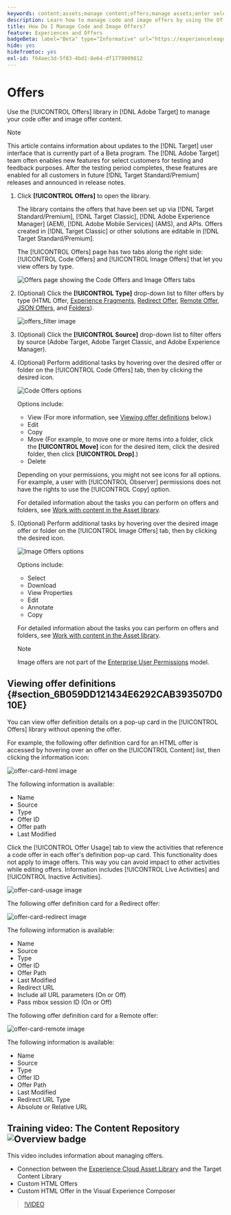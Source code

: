 ```yaml
---
keywords: content;assets;manage content;offers;manage assets;enter selection mode;selection mode
description: Learn how to manage code and image offers by using the Offers library.
title: How Do I Manage Code and Image Offers?
feature: Experiences and Offers
badgeBeta: label="Beta" type="Informative" url="https://experienceleague.adobe.com/docs/target/using/introduction/intro.html#beta newtab=true" tooltip="What are Beta features in [!DNL Adobe Target]."
hide: yes
hidefromtoc: yes
exl-id: f64aec3d-5f83-4bd1-8e64-df1779809812
---
```

# Offers

Use the [!UICONTROL Offers] library in [!DNL Adobe Target] to manage your code offer and image offer content.

>[!NOTE]
>
>This article contains information about updates to the [!DNL Target] user interface that is currently part of a Beta program. The [!DNL Adobe Target] team often enables new features for select customers for testing and feedback purposes. After the testing period completes, these features are enabled for all customers in future [!DNL Target Standard/Premium] releases and announced in release notes.

1. Click **[!UICONTROL Offers]** to open the library.

   The library contains the offers that have been set up via [!DNL Target Standard/Premium], [!DNL Target Classic], [!DNL Adobe Experience Manager] (AEM), [!DNL Adobe Mobile Services] (AMS), and APIs. Offers created in [!DNL Target Classic] or other solutions are editable in [!DNL Target Standard/Premium].

   The [!UICONTROL Offers] page has two tabs along the right side: [!UICONTROL Code Offers] and [!UICONTROL Image Offers] that let you view offers by type.

   ![Offers page showing the Code Offers and Image Offers tabs](/help/main/c-experiences/c-manage-content/assets/offers-page.png)

1. (Optional) Click the **[!UICONTROL Type]** drop-down list to filter offers by type (HTML Offer, [Experience Fragments](/help/main/c-experiences/c-manage-content/aem-experience-fragments.md), [Redirect Offer](/help/main/c-experiences/c-manage-content/offer-redirect.md), [Remote Offer](/help/main/c-experiences/c-manage-content/about-remote-offers.md), [JSON Offers](/help/main/c-experiences/c-manage-content/create-json-offer.md), and [Folders](/help/main/c-experiences/c-manage-content/create-content-folder.md)).

   ![offers_filter image](assets/offers_filter.png)

1. (Optional) Click the **[!UICONTROL Source]** drop-down list to filter offers by source (Adobe Target, Adobe Target Classic, and Adobe Experience Manager).

1. (Optional) Perform additional tasks by hovering over the desired offer or folder on the [!UICONTROL Code Offers] tab, then by clicking the desired icon.

   ![Code Offers options](assets/offer-picker-large.png)

   Options include:

   * View (For more information, see [Viewing offer definitions](#section_6B059DD121434E6292CAB393507D010E) below.)
   * Edit
   * Copy
   * Move (For example, to move one or more items into a folder, click the **[!UICONTROL Move]** icon for the desired item, click the desired folder, then click **[!UICONTROL Drop]**.)
   * Delete

   Depending on your permissions, you might not see icons for all options. For example, a user with [!UICONTROL Observer] permissions does not have the rights to use the [!UICONTROL Copy] option.

   For detailed information about the tasks you can perform on offers and folders, see [Work with content in the Asset library](/help/main/c-experiences/c-manage-content/assets-working.md).

1. (Optional) Perform additional tasks by hovering over the desired image offer or folder on the [!UICONTROL Image Offers] tab, then by clicking the desired icon.

   ![Image Offers options](/help/main/c-experiences/c-manage-content/assets/image-offers-icons.png)

   Options include:

   * Select
   * Download
   * View Properties
   * Edit
   * Annotate
   * Copy

   For detailed information about the tasks you can perform on offers and folders, see [Work with content in the Asset library](/help/main/c-experiences/c-manage-content/assets-working.md).

   >[!NOTE]
   >
   >Image offers are not part of the [Enterprise User Permissions](/help/main/administrating-target/c-user-management/property-channel/property-channel.md) model.


## Viewing offer definitions {#section_6B059DD121434E6292CAB393507D010E}

You can view offer definition details on a pop-up card in the [!UICONTROL Offers] library without opening the offer.

For example, the following offer definition card for an HTML offer is accessed by hovering over an offer on the [!UICONTROL Content] list, then clicking the information icon:

![offer-card-html image](assets/offer-card-html.png)

The following information is available:

* Name 
* Source 
* Type 
* Offer ID 
* Offer path 
* Last Modified

Click the [!UICONTROL Offer Usage] tab to view the activities that reference a code offer in each offer's definition pop-up card. This functionality does not apply to image offers. This way you can avoid impact to other activities while editing offers. Information includes [!UICONTROL Live Activities] and [!UICONTROL Inactive Activities].

![offer-card-usage image](assets/offer-card-usage.png)

The following offer definition card for a Redirect offer:

![offer-card-redirect image](assets/offer-card-redirect.png)

The following information is available:

* Name 
* Source 
* Type 
* Offer ID 
* Offer Path 
* Last Modified 
* Redirect URL 
* Include all URL parameters (On or Off) 
* Pass mbox session ID (On or Off)

The following offer definition card for a Remote offer:

![offer-card-remote image](assets/offer-card-remote.png)

The following information is available:

* Name 
* Source 
* Type 
* Offer ID 
* Offer Path 
* Last Modified 
* Redirect URL Type 
* Absolute or Relative URL

## Training video: The Content Repository ![Overview badge](/help/main/assets/overview.png)

This video includes information about managing offers.

* Connection between the [Experience Cloud Asset Library](https://experienceleague.adobe.com/docs/core-services/interface/assets/creative-cloud.html) and the Target Content Library 
* Custom HTML Offers 
* Custom HTML Offer in the Visual Experience Composer

>[!VIDEO](https://video.tv.adobe.com/v/17387)
